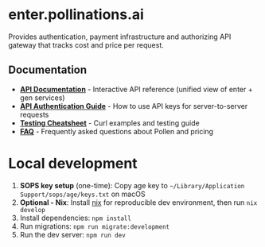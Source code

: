 # enter.pollinations.ai
Provides authentication, payment infrastructure and authorizing API gateway that tracks cost and price per request.

## Documentation

- **[API Documentation](https://enter.pollinations.ai/api/docs)** - Interactive API reference (unified view of enter + gen services)
- **[API Authentication Guide](./API_AUTHENTICATION.md)** - How to use API keys for server-to-server requests
- **[Testing Cheatsheet](./AGENTS.md)** - Curl examples and testing guide
- **[FAQ](./POLLEN_FAQ.md)** - Frequently asked questions about Pollen and pricing 

# Local development
1. **SOPS key setup** (one-time): Copy age key to `~/Library/Application Support/sops/age/keys.txt` on macOS
2. **Optional - Nix**: Install [nix](https://github.com/DeterminateSystems/nix-installer) for reproducible dev environment, then run `nix develop`
3. Install dependencies: `npm install`
4. Run migrations: `npm run migrate:development`
5. Run the dev server: `npm run dev`
